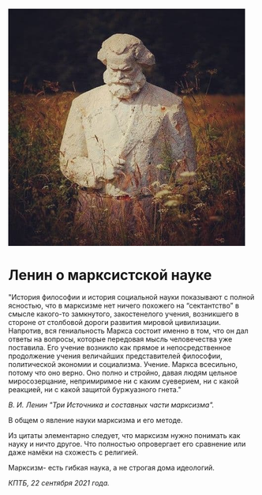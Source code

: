 
![](./img/old/marxism_nauka.jpg)


# Ленин о марксистской науке


"История философии и история социальной
науки показывают с полной ясностью, что в марксизме нет ничего похожего
на “сектантство” в смысле какого-то замкнутого, закостенелого учения,
возникшего в стороне от столбовой дороги развития мировой цивилизации.
Напротив, вся гениальность Маркса состоит именно в том, что он дал
ответы на вопросы, которые передовая мысль человечества уже поставила.
Его учение возникло как прямое и непосредственное продолжение учения
величайших представителей философии, политической экономии и социализма.
Учение. Маркса всесильно, потому что оно верно. Оно полно и стройно,
давая людям цельное миросозерцание, непримиримое ни с каким суеверием,
ни с какой реакцией, ни с какой защитой буржуазного гнета."

*В. И. Ленин "Три Источника и составных части марксизма".*



В общем о явление науки марксизма и его методе.

Из
цитаты элементарно следует, что марксизм нужно понимать как науку и
ничто другое. Что полностью опровергает его сравнение или даже намёки на
схожесть с религией.

Марксизм- есть гибкая наука, а не строгая дома идеологий.





*КПТБ, 22 сентября 2021 года.*
